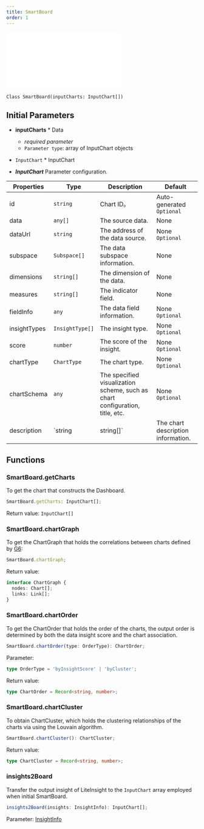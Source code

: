 ```yaml
---
title: SmartBoard
order: 1
---
```


<embed src='@/docs/common/style.md'></embed>

```sign
Class SmartBoard(inputCharts: InputChart[])
```

## Initial Parameters

* **inputCharts** * Data
  * _required parameter_ 
  * `Parameter type`: array of InputChart objects

* `InputChart` * InputChart

* ***InputChart*** Parameter configuration.

| Properties | Type | Description | Default |  
| ----| ---- | ---- | -----|
| id | `string` | Chart ID。 | Auto-generated `Optional` |
| data | `any[]` | The source data. | None |
| dataUrl | `string` | The address of the data source. | None `Optional` |
| subspace | `Subspace[]` | The data subspace information. | None |
| dimensions | `string[]` | The dimension of the data. | None |
| measures | `string[]` | The indicator field. | None |
| fieldInfo | `any` | The data field information. | None `Optional` |
| insightTypes | `InsightType[]` | The insight type. | None `Optional` |
| score | `number` | The score of the insight. | None `Optional` |
| chartType | `ChartType` | The chart type. | None `Optional` |
| chartSchema | `any` | The specified visualization scheme, such as chart configuration, title, etc. | None `Optional` |
| description | `string | string[]` | The chart description information. | None `Optional` |

## Functions

### SmartBoard.getCharts

To get the chart that constructs the Dashboard.

```ts
SmartBoard.getCharts: InputChart[];
```

Return value: `InputChart[]`

### SmartBoard.chartGraph

To get the ChartGraph that holds the correlations between charts defined by [G6](https://g6.antv.vision/): 

```ts
SmartBoard.chartGraph;
```

Return value:

```ts
interface ChartGraph {
  nodes: Chart[];
  links: Link[];
}
```

### SmartBoard.chartOrder

To get the ChartOrder that holds the order of the charts, the output order is determined by both the data insight score and the chart association.

```ts
SmartBoard.chartOrder(type: OrderType): ChartOrder;
```

Parameter:

```ts
type OrderType = 'byInsightScore' | 'byCluster';
```

Return value:

```ts
type ChartOrder = Record<string, number>;
```

### SmartBoard.chartCluster

To obtain ChartCluster, which holds the clustering relationships of the charts via using the Louvain algorithm.

```ts
SmartBoard.chartCluster(): ChartCluster;
```

Return value:

```ts
type ChartCluster = Record<string, number>;
```

### insights2Board

Transfer the output insight of LiteInsight to the `InputChart` array employed when initial SmartBoard.

```ts
insights2Board(insights: InsightInfo): InputChart[];
```

Parameter: [InsightInfo](../lite-insight/auto-insights#getDataInsights)




